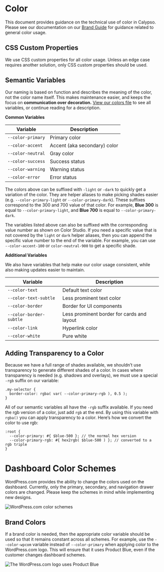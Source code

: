 # Color

This document provides guidance on the technical use of color in Calypso. Please see our documentation on our [Brand Guide](https://dotcombrand.wordpress.com/colors/) for guidance related to general color usage.

## CSS Custom Properties

We use CSS custom properties for all color usage. Unless an edge case requires another solution, only CSS custom properties should be used.

## Semantic Variables

Our naming is based on function and describes the meaning of the color, not the color name itself. This makes maintenance easier, and keeps the focus on **communication over decoration.** [View our colors file](https://github.com/Automattic/wp-calypso/blob/master/assets/stylesheets/shared/_color-schemes.scss#L3) to see all variables, or continue reading for a description.

**Common Variables**

| Variable          | Description                  |
| ----------------- | ---------------------------- |
| `--color-primary` | Primary color                |
| `--color-accent`  | Accent (aka secondary) color |
| `--color-neutral` | Gray color                   |
| `--color-success` | Success status               |
| `--color-warning` | Warning status                |
| `--color-error`   | Error status                 |


The colors above can be suffixed with `-light` or `-dark` to quickly get a variation of the color. They are helper aliases to make picking shades easier (e.g. `--color-primary-light` or `--color-primary-dark`). These suffixes correspond to the 300 and 700 value of that color. For example, **Blue 300** is equal to `--color-primary-light`, and **Blue 700** is equal to `--color-primary-dark`.

The variables listed above can also be suffixed with the corresponding value number as shown on Color Studio. If you need a specific value that is not covered by the `light` or `dark` helper aliases, then you can append the specific value number to the end of the variable. For example, you can use `--color-accent-100` or `color-neutral-900` to get a specific shade.

**Additional Variables**

We also have variables that help make our color usage consistent, while also making updates easier to maintain.

| Variable                | Description                                |
| ----------------------- | ------------------------------------------ |
| `--color-text`          | Default text color                         |
| `--color-text-subtle`   | Less prominent text color                  |
| `--color-border`        | Border for UI components                   |
| `--color-border-subtle` | Less prominent border for cards and layout |
| `--color-link`          | Hyperlink color                            |
| `--color-white`         | Pure white                                 |

## Adding Transparency to a Color

Because we have a full range of shades available, we shouldn’t use transparency to generate different shades of a color. In cases where transparency is needed (e.g. shadows and overlays), we must use a special `-rgb` suffix on our variable:


    .my-selector {
      border-color: rgba( var( --color-primary-rgb ), 0.5 );
    }

All of our semantic variables all have the `-rgb` suffix available. If you need the rgb version of a color, just add `rgb` at the end. By using this variable with `rgba()` you can apply transparency to a color. Here’s how we convert the color to use rgb:


    :root {
      --color-primary: #{ $blue-500 }; // the normal hex version
      --color-primary-rgb: #{ hex2rgb( $blue-500 ) }; // converted to a rgb triple
    }
    
# Dashboard Color Schemes

WordPress.com provides the ability to change the colors used on the dashboard. Currently, only the primary, secondary, and navigation drawer colors are changed. Please keep the schemes in mind while implementing new designs.

![WordPress.com color schemes](https://d2mxuefqeaa7sj.cloudfront.net/s_FEA99DC44F88B73D99F6B143E998C6E4C2EFC182F0D1F24C5742C8FE7A343648_1548279119167_Screen+Shot+2019-01-23+at+3.17.09+PM.png)

## Brand Colors

If a brand color is needed, then the appropriate color variable should be used so that it remains constant across all schemes. For example, use the `--color-wpcom` variable instead of `--color-primary` when applying color to the WordPress.com logo. This will ensure that it uses Product Blue, even if the customer changes dashboard schemes.

![The WordPress.com logo uses Product Blue](https://d2mxuefqeaa7sj.cloudfront.net/s_FEA99DC44F88B73D99F6B143E998C6E4C2EFC182F0D1F24C5742C8FE7A343648_1548279432982_Screen+Shot+2019-01-23+at+3.35.11+PM.png)
